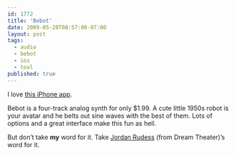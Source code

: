 ```yaml
---
id: 1772
title: 'Bebot'
date: 2009-05-28T08:57:00-07:00
layout: post
tags:
  - audio
  - bebot
  - ios
  - tool
published: true
---
```


I love [this iPhone app](https://apps.apple.com/us/app/bebot-robot-synth/id300309944).

<!--more-->

Bebot is a four-track analog synth for only $1.99. A cute little 1950s robot is your avatar and he belts out sine waves with the best of them. Lots of options and a great interface make this fun as hell.

But don&#8217;t take **my** word for it. Take [Jordan Rudess](http://www.youtube.com/watch?v=KFG7-Q0WI7Q) (from Dream Theater)&#8217;s word for it.
